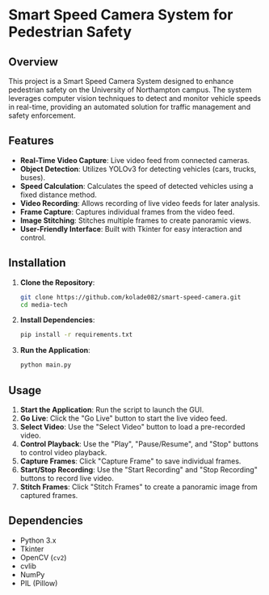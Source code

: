 # Smart Speed Camera System for Pedestrian Safety

## Overview

This project is a Smart Speed Camera System designed to enhance pedestrian safety on the University of Northampton campus. The system leverages computer vision techniques to detect and monitor vehicle speeds in real-time, providing an automated solution for traffic management and safety enforcement.

## Features

- **Real-Time Video Capture**: Live video feed from connected cameras.
- **Object Detection**: Utilizes YOLOv3 for detecting vehicles (cars, trucks, buses).
- **Speed Calculation**: Calculates the speed of detected vehicles using a fixed distance method.
- **Video Recording**: Allows recording of live video feeds for later analysis.
- **Frame Capture**: Captures individual frames from the video feed.
- **Image Stitching**: Stitches multiple frames to create panoramic views.
- **User-Friendly Interface**: Built with Tkinter for easy interaction and control.

## Installation

1. **Clone the Repository**:
   ```bash
   git clone https://github.com/kolade082/smart-speed-camera.git
   cd media-tech
   ```
2. **Install Dependencies**:
   ```bash
   pip install -r requirements.txt
   ```
3. **Run the Application**:
   ```bash
   python main.py
   ```

## Usage

1. **Start the Application**: Run the script to launch the GUI.
2. **Go Live**: Click the "Go Live" button to start the live video feed.
3. **Select Video**: Use the "Select Video" button to load a pre-recorded video.
4. **Control Playback**: Use the "Play", "Pause/Resume", and "Stop" buttons to control video playback.
5. **Capture Frames**: Click "Capture Frame" to save individual frames.
6. **Start/Stop Recording**: Use the "Start Recording" and "Stop Recording" buttons to record live video.
7. **Stitch Frames**: Click "Stitch Frames" to create a panoramic image from captured frames.

## Dependencies

- Python 3.x
- Tkinter
- OpenCV (`cv2`)
- cvlib
- NumPy
- PIL (Pillow)
